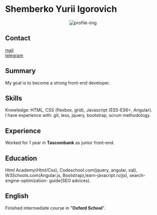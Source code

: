 # Shemberko Yurii Igorovich
<p align="center">
  <img src="https://vignette.wikia.nocookie.net/fallout/images/c/c3/Fallout3e.jpg/revision/latest?cb=20090201113849" alt="profile-img">
</p>

## Contact

<a href="mailto:dsmeaning@gmail.com" target="_blank">mail</a>  
<a href="https://t.me/samereason" target="_blank">telegram</a>

## Summary

My goal is to become a strong front-end developer.

## Skills

Knowledge: HTML, CSS (flexbox, grid), Javascript (ES5-ES6+, Angular).<br/>
I have experience with: git, less, jquery, bootstrap, scrum methodology.

## Experience

Worked for 1 year in **Tascombank** as junior front-end.

## Education

Html Academy(Html/Css), Codeschool.com(jquery, angular, sql), W3Schools.com(Angular.js, Bootstrap),learn-javacript.ru(js), search-engine-optimization- guide(SEO advices).

## English

Finished intermediate course in "**Oxford School**".

